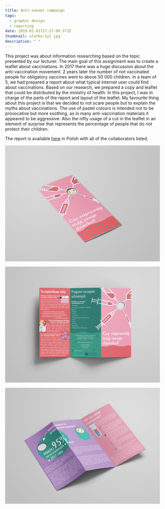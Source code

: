 ```yaml
---
title: Anti-vaxxer campaign
tags:
  - graphic design
  - reporting
date: 2019-01-01T17:27:09.573Z
thumbnail: ulotka-tyl.jpg
description: " "
---
```

This project was about information researching based on the topic presented by our lecturer. The main goal of this assignment was to create a leaflet about vaccinations. In 2017 there was a huge discussion about the anti-vaccination movement. 2 years later the number of not vaccinated people for obligatory vaccines went to above 50 000 children. In a team of 5, we had prepared a report about what typical internet user could find about vaccinations. Based on our research, we prepared a copy and leaflet that could be distributed by the ministry of health. In this project, I was in charge of the parts of the report and layout of the leaflet. My favourite thing about this project is that we decided to not scare people but to explain the myths about vaccinations. The use of pastel colours is intended not to be provocative but more soothing, as in many anti-vaccination materials it appeared to be aggressive. Also the nifty usage of a cut in the leaflet in an element of surprise that represents the percentage of people that do not protect their children. 

The report is available [here](https://drive.google.com/file/d/1R9LE47nmDFUS4VO_KIoXbpjUaP2oH_Aq/view?usp=sharing) in Polish with all of the collaborators listed. 

<div class="kg-card kg-image-card kg-width-full">

![](ulotka-zlozona.jpg)

![](ulotka-tyl.jpg)

![](ulotka-tyl2.jpg)

</div>